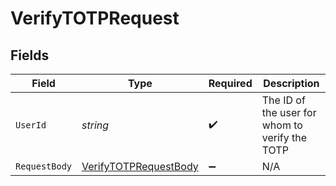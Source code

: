 # VerifyTOTPRequest


## Fields

| Field                                                                     | Type                                                                      | Required                                                                  | Description                                                               |
| ------------------------------------------------------------------------- | ------------------------------------------------------------------------- | ------------------------------------------------------------------------- | ------------------------------------------------------------------------- |
| `UserId`                                                                  | *string*                                                                  | :heavy_check_mark:                                                        | The ID of the user for whom to verify the TOTP                            |
| `RequestBody`                                                             | [VerifyTOTPRequestBody](../../Models/Operations/VerifyTOTPRequestBody.md) | :heavy_minus_sign:                                                        | N/A                                                                       |